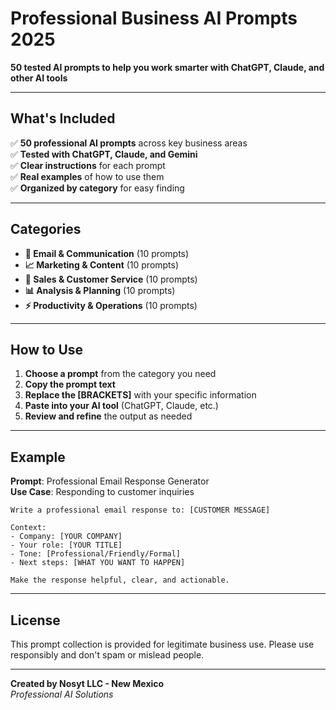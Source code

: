 # Professional Business AI Prompts 2025

**50 tested AI prompts to help you work smarter with ChatGPT, Claude, and other AI tools**

---

## What's Included

✅ **50 professional AI prompts** across key business areas  
✅ **Tested with ChatGPT, Claude, and Gemini**  
✅ **Clear instructions** for each prompt  
✅ **Real examples** of how to use them  
✅ **Organized by category** for easy finding  

---

## Categories

- **📧 Email & Communication** (10 prompts)
- **📈 Marketing & Content** (10 prompts)  
- **💼 Sales & Customer Service** (10 prompts)
- **📊 Analysis & Planning** (10 prompts)
- **⚡ Productivity & Operations** (10 prompts)

---

## How to Use

1. **Choose a prompt** from the category you need
2. **Copy the prompt text** 
3. **Replace the [BRACKETS]** with your specific information
4. **Paste into your AI tool** (ChatGPT, Claude, etc.)
5. **Review and refine** the output as needed

---

## Example

**Prompt**: Professional Email Response Generator  
**Use Case**: Responding to customer inquiries

```
Write a professional email response to: [CUSTOMER MESSAGE]

Context:
- Company: [YOUR COMPANY]
- Your role: [YOUR TITLE]
- Tone: [Professional/Friendly/Formal]
- Next steps: [WHAT YOU WANT TO HAPPEN]

Make the response helpful, clear, and actionable.
```

---

## License

This prompt collection is provided for legitimate business use. Please use responsibly and don't spam or mislead people.

---

**Created by Nosyt LLC - New Mexico**  
*Professional AI Solutions*